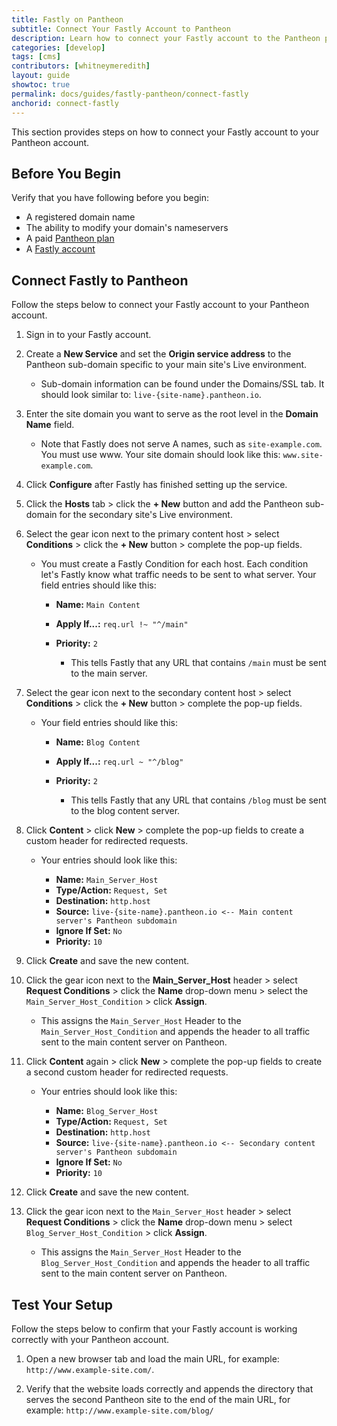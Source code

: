 ```yaml
---
title: Fastly on Pantheon
subtitle: Connect Your Fastly Account to Pantheon
description: Learn how to connect your Fastly account to the Pantheon platform.
categories: [develop]
tags: [cms]
contributors: [whitneymeredith]
layout: guide
showtoc: true
permalink: docs/guides/fastly-pantheon/connect-fastly
anchorid: connect-fastly
---
```


This section provides steps on how to connect your Fastly account to your Pantheon account.

## Before You Begin

Verify that you have following before you begin:

- A registered domain name
- The ability to modify your domain's nameservers
- A paid [Pantheon plan](/site-plan#purchase-a-new-plan)
- A [Fastly account](https://www.fastly.com/signup/)

## Connect Fastly to Pantheon

Follow the steps below to connect your Fastly account to your Pantheon account.

1. Sign in to your Fastly account.

1. Create a **New Service** and set the **Origin service address** to the Pantheon sub-domain specific to your main site's Live environment. 

    - Sub-domain information can be found under the Domains/SSL tab. It should look similar to: `live-{site-name}.pantheon.io`.

1. Enter the site domain you want to serve as the root level in the **Domain Name** field.    
    
    - Note that Fastly does not serve A names, such as `site-example.com`. You must use www. Your site domain should look like this: `www.site-example.com`.

1. Click **Configure** after Fastly has finished setting up the service. 

1. Click the **Hosts** tab > click the **+ New** button and add the Pantheon sub-domain for the secondary site's Live environment.

1. Select the gear icon next to the primary content host > select **Conditions** > click the **+ New** button > complete the pop-up fields.

    - You must create a Fastly Condition for each host. Each condition let's Fastly know what traffic needs to be sent to what server. Your field entries should like this:

        - **Name:** `Main Content`
        - **Apply If...:** `req.url !~ "^/main"`
        - **Priority:** `2`

            - This tells Fastly that any URL that contains `/main` must be sent to the main server.

    
1. Select the gear icon next to the secondary content host > select **Conditions** > click the **+ New** button > complete the pop-up fields.

    - Your field entries should like this:

        - **Name:** `Blog Content`
        - **Apply If...:** `req.url ~ "^/blog"`
        - **Priority:** `2`

            - This tells Fastly that any URL that contains `/blog` must be sent to the blog content server.

1. Click **Content** > click **New** > complete the pop-up fields to create a custom header for redirected requests.

    - Your entries should look like this: 

        - **Name:** `Main_Server_Host`
        - **Type/Action:** `Request, Set`
        - **Destination:** `http.host`
        - **Source:** `live-{site-name}.pantheon.io <-- Main content server's Pantheon subdomain`
        - **Ignore If Set:** `No`
        - **Priority:** `10`

1. Click **Create** and save the new content.

1. Click the gear icon next to the **Main_Server_Host** header > select **Request Conditions** > click the **Name** drop-down menu > select the `Main_Server_Host_Condition` > click **Assign**. 

    - This assigns the `Main_Server_Host` Header to the `Main_Server_Host_Condition` and appends the header to all traffic sent to the main content server on Pantheon.

1. Click **Content** again > click **New** > complete the pop-up fields to create a second custom header for redirected requests.

    - Your entries should look like this: 

        - **Name:** `Blog_Server_Host`
        - **Type/Action:** `Request, Set`
        - **Destination:** `http.host`
        - **Source:** `live-{site-name}.pantheon.io <-- Secondary content server's Pantheon subdomain`
        - **Ignore If Set:** `No`
        - **Priority:** `10`

1. Click **Create** and save the new content.

1. Click the gear icon next to the `Main_Server_Host` header > select **Request Conditions** > click the **Name** drop-down menu > select `Blog_Server_Host_Condition` > click **Assign**. 

    - This assigns the `Main_Server_Host` Header to the `Blog_Server_Host_Condition` and appends the header to all traffic sent to the main content server on Pantheon.

## Test Your Setup

Follow the steps below to confirm that your Fastly account is working correctly with your Pantheon account.

1. Open a new browser tab and load the main URL, for example: `http://www.example-site.com/`. 

1. Verify that the website loads correctly and appends the directory that serves the second Pantheon site to the end of the main URL, for example: `http://www.example-site.com/blog/`


